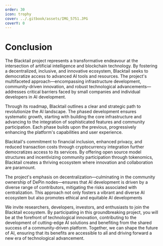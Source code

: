 ```yaml
---
order: 30
icon: trophy
cover: ../.gitbook/assets/IMG_5751.JPG
coverY: 0
---
```


# Conclusion

The Blacktail project represents a transformative endeavour at the intersection of artificial intelligence and blockchain technology. By fostering a decentralized, inclusive, and innovative ecosystem, Blacktail seeks to democratize access to advanced AI tools and resources. The project's multifaceted approach—encompassing infrastructure development, community-driven innovation, and robust technological advancements—addresses critical barriers faced by small companies and individual developers in AI development.

Through its roadmap, Blacktail outlines a clear and strategic path to revolutionize the AI landscape. The phased development ensures systematic growth, starting with building the core infrastructure and advancing to the integration of sophisticated features and community participation. Each phase builds upon the previous, progressively enhancing the platform's capabilities and user experience.

Blacktail's commitment to financial inclusion, enhanced privacy, and reduced transaction costs through cryptocurrency integration further democratizes access to its services. By offering open source model structures and incentivizing community participation through tokenomics, Blacktail creates a thriving ecosystem where innovation and collaboration are paramount.

The project's emphasis on decentralization—culminating in the community ownership of DePin nodes—ensures that AI development is driven by a diverse range of contributors, mitigating the risks associated with centralization. This approach not only fosters a vibrant and diverse AI ecosystem but also promotes ethical and equitable AI developments&#x20;

We invite researchers, developers, investors, and enthusiasts to join the Blacktail ecosystem. By participating in this groundbreaking project, you will be at the forefront of technological innovation, contributing to the development of cutting-edge AI solutions and benefiting from the shared success of a community-driven platform. Together, we can shape the future of AI, ensuring that its benefits are accessible to all and driving forward a new era of technological advancement.
